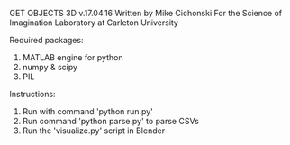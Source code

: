 GET OBJECTS 3D
v.17.04.16
Written by Mike Cichonski
For the Science of Imagination Laboratory
at Carleton University

Required packages:
1) MATLAB engine for python
2) numpy & scipy
3) PIL

Instructions:
1) Run with command 'python run.py'
2) Run command 'python parse.py' to parse CSVs
3) Run the 'visualize.py' script in Blender

